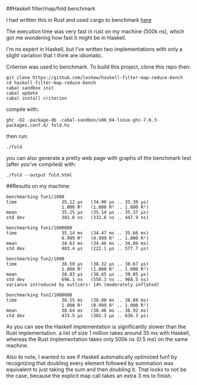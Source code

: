 ##Haskell filter/map/fold benchmark

I had written this in Rust and used cargo to benchmark [here](https://github.com/leshow/rust-filter-map-reduce-bench)

The execution time was very fast in rust on my machine (500k ns), which got me
wondering how fast it might be in Haskell.

I'm no expert in Haskell, but I've written two implementations with only a
slight variation that I think are idiomatic.

Criterion was used to benchmark. To build this project, clone this repo then:

```
git clone https://github.com/leshow/haskell-filter-map-reduce-bench
cd haskell-filter-map-reduce-bench
cabal sandbox init
cabal update
cabal install criterion
```

compile with:
```
ghc -O2 -package-db .cabal-sandbox/x86_64-linux-ghc-7.6.3-packages.conf.d/ fold.hs
```

then run:
```
./fold
```

you can also generate a pretty web page with graphs of the benchmark test
(after you've compiled) with:

```
./fold --output fold.html
```

##Results
on my machine:
```
benchmarking fun1/1000
time                 35.12 μs   (34.90 μs .. 35.30 μs)
                     1.000 R²   (1.000 R² .. 1.000 R²)
mean                 35.25 μs   (35.14 μs .. 35.37 μs)
std dev              382.6 ns   (332.6 ns .. 447.9 ns)

benchmarking fun1/1000000
time                 35.14 ms   (34.47 ms .. 35.66 ms)
                     0.999 R²   (0.999 R² .. 1.000 R²)
mean                 34.63 ms   (34.46 ms .. 34.86 ms)
std dev              403.4 μs   (222.1 μs .. 577.7 μs)

benchmarking fun2/1000
time                 38.50 μs   (38.32 μs .. 38.67 μs)
                     1.000 R²   (1.000 R² .. 1.000 R²)
mean                 38.83 μs   (38.65 μs .. 39.05 μs)
std dev              696.1 ns   (550.3 ns .. 968.5 ns)
variance introduced by outliers: 14% (moderately inflated)

benchmarking fun2/1000000
time                 38.55 ms   (38.08 ms .. 38.88 ms)
                     1.000 R²   (0.999 R² .. 1.000 R²)
mean                 38.64 ms   (38.46 ms .. 38.92 ms)
std dev              433.5 μs   (302.3 μs .. 636.3 μs)
```
As you can see the Haskell implementation is significantly slower than the Rust
implementation. a list of size 1 million takes around 35 ms with Haskell, whereas
the Rust implementation takes only 500k ns (0.5 ms) on the same machine.

Also to note, I wanted to see if Haskell automatically optimized fun1 by
recognizing that doubling every element followed by summation was equivalent to
just taking the sum and then doubling it. That looks to not be the case, because
the explicit map call takes an extra 3 ms to finish.
